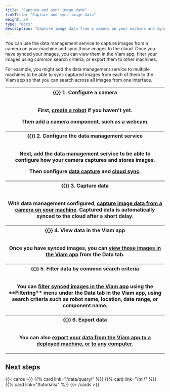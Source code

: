 ```yaml
---
title: "Capture and sync image data"
linkTitle: "Capture and sync image data"
weight: 20
type: "docs"
description: "Capture image data from a camera on your machine and sync that data to the cloud."
---
```


You can use the data management service to capture images from a camera on your machine and sync those images to the cloud.
Once you have synced your images, you can view them in the Viam app, filter your images using common search criteria, or export them to other machines.

For example, you might add the data management service to multiple machines to be able to sync captured images from each of them to the Viam app so that you can search across all images from one interface.

<table>
  <tr>
    <th>{{<imgproc src="/icons/components/camera.svg" class="fill alignleft" style="max-width: 150px" declaredimensions=true alt="configure a camera component">}}
      <b>1. Configure a camera</b><br><br>
      <p>First, <a href="/fleet/machines/#add-a-new-robot">create a robot</a> if you haven't yet.</p>
      <p>Then <a href="/build/configure/components/camera/">add a camera component</a>, such as a <a href="/build/configure/components/camera/webcam/">webcam</a>.</p>
    </th>
  </tr>
  <tr>
    <th>{{<imgproc src="/services/icons/data-capture.svg" class="fill alignleft" style="max-width: 150px" declaredimensions=true alt="Collect data">}}
      <b>2. Configure the data management service</b><br><br>
      <p>Next, <a href="/data/">add the data management service</a> to be able to configure how your camera captures and stores images.</p>
      <p>Then configure <a href="/data/capture/">data capture</a> and <a href="/data/cloud-sync/">cloud sync</a>.</p>
    </th>
  </tr>
  <tr>
    <th>{{<imgproc src="/icons/components/camera.svg" class="fill alignleft" style="max-width: 150px" declaredimensions=true alt="Collect data">}}
      <b>3. Capture data</b><br><br>
      <p>With data management configured, <a href="/data/capture/#configure-data-capture-for-individual-components">capture image data from a camera on your machine</a>. Captured data is automatically synced to the cloud after a short delay.</p>
    </th>
  </tr>
  <tr>
    <th>{{<imgproc src="/ml/configure.svg" class="fill alignleft" style="max-width: 150px"  declaredimensions=true alt="Train models">}}
      <b>4. View data in the Viam app</b><br><br>
      <p>Once you have synced images, you can <a href="/data/view/">view those images in the Viam app</a> from the <b>Data</b> tab.</p>
    </th>
  </tr>
  <tr>
    <th>{{<imgproc src="/ml/configure.svg" class="fill alignleft" style="max-width: 150px"  declaredimensions=true alt="Train models">}}
      <b>5. Filter data by common search criteria</b><br><br>
      <p>You can <a href="/data/view/#filter-data">filter synced images in the Viam app</a> using the **Filtering** menu under the <b>Data</b> tab in the Viam app, using search criteria such as robot name, location, date range, or component name.</p>
    </th>
  </tr>
  <tr>
    <th>{{<imgproc src="/services/icons/data-capture.svg" class="fill alignleft" style="max-width: 150px"  declaredimensions=true alt="Train models">}}
      <b>6. Export data</b><br><br>
      <p>You can also <a href ="/data/export/">export your data from the Viam app to a deployed machine, or to any computer.</p>
    </th>
  </tr>
</table>

## Next steps

{{< cards >}}
{{% card link="/data/query/" %}}
{{% card link="/ml/" %}}
{{% card link="/tutorials/" %}}
{{< /cards >}}
